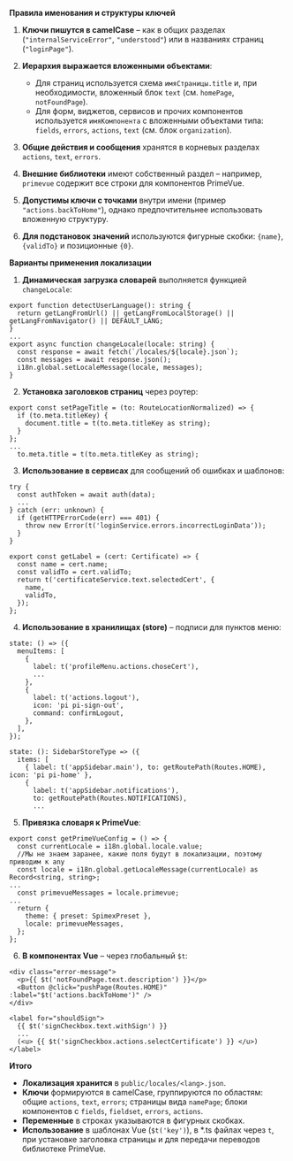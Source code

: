 **Правила именования и структуры ключей**

1. **Ключи пишутся в camelCase** – как в общих разделах (`"internalServiceError"`, `"understood"`) или в названиях страниц (`"loginPage"`).
2. **Иерархия выражается вложенными объектами**:
    - Для страниц используется схема `имяСтраницы.title` и, при необходимости, вложенный блок `text` (см. `homePage`, `notFoundPage`).
    - Для форм, виджетов, сервисов и прочих компонентов используется `имяКомпонента` с вложенными объектами типа: `fields`, `errors`, `actions`, `text` (см. блок `organization`).

3. **Общие действия и сообщения** хранятся в корневых разделах `actions`, `text`, `errors`.
4. **Внешние библиотеки** имеют собственный раздел – например, `primevue` содержит все строки для компонентов PrimeVue.
5. **Допустимы ключи с точками** внутри имени (пример `"actions.backToHome"`), однако предпочтительнее использовать вложенную структуру.
6. **Для подстановок значений** используются фигурные скобки: `{name}`, `{validTo}` и позиционные `{0}`.

**Варианты применения локализации**

1. **Динамическая загрузка словарей** выполняется функцией `changeLocale`:

```JS
export function detectUserLanguage(): string {
  return getLangFromUrl() || getLangFromLocalStorage() || getLangFromNavigator() || DEFAULT_LANG;
}
...
export async function changeLocale(locale: string) {
  const response = await fetch(`/locales/${locale}.json`);
  const messages = await response.json();
  i18n.global.setLocaleMessage(locale, messages);
}
```

2. **Установка заголовков страниц** через роутер:

```JS
export const setPageTitle = (to: RouteLocationNormalized) => {
  if (to.meta.titleKey) {
    document.title = t(to.meta.titleKey as string);
  }
};
...
  to.meta.title = t(to.meta.titleKey as string);
```

3. **Использование в сервисах** для сообщений об ошибках и шаблонов:

```JS
try {
  const authToken = await auth(data);
  ...
} catch (err: unknown) {
  if (getHTTPErrorCode(err) === 401) {
    throw new Error(t('loginService.errors.incorrectLoginData'));
  }
}
```

```JS
export const getLabel = (cert: Certificate) => {
  const name = cert.name;
  const validTo = cert.validTo;
  return t('certificateService.text.selectedCert', {
    name,
    validTo,
  });
};
```

4. **Использование в хранилищах (store)** – подписи для пунктов меню:

```JS
state: () => ({
  menuItems: [
    {
      label: t('profileMenu.actions.choseCert'),
      ...
    },
    {
      label: t('actions.logout'),
      icon: 'pi pi-sign-out',
      command: confirmLogout,
    },
  ],
});
```

```JS
state: (): SidebarStoreType => ({
  items: [
    { label: t('appSidebar.main'), to: getRoutePath(Routes.HOME), icon: 'pi pi-home' },
    {
      label: t('appSidebar.notifications'),
      to: getRoutePath(Routes.NOTIFICATIONS),
      ...
```

5. **Привязка словаря к PrimeVue**:

```JS
export const getPrimeVueConfig = () => {
  const currentLocale = i18n.global.locale.value;
  //Мы не знаем заранее, какие поля будут в локализации, поэтому приводим к any
  const locale = i18n.global.getLocaleMessage(currentLocale) as Record<string, string>;
...
  const primevueMessages = locale.primevue;
...
  return {
    theme: { preset: SpimexPreset },
    locale: primevueMessages,
  };
};
```

6. **В компонентах Vue** – через глобальный `$t`:

```VUE
<div class="error-message">
  <p>{{ $t('notFoundPage.text.description') }}</p>
  <Button @click="pushPage(Routes.HOME)" :label="$t('actions.backToHome')" />
</div>
```

```VUE
<label for="shouldSign">
  {{ $t('signCheckbox.text.withSign') }}
  ...
  (<u> {{ $t('signCheckbox.actions.selectCertificate') }} </u>)
</label>
```

**Итого**

- **Локализация хранится** в `public/locales/<lang>.json`.
- **Ключи** формируются в camelCase, группируются по областям: общие `actions`, `text`, `errors`; страницы вида `namePage`; блоки компонентов с `fields`, `fieldset`, `errors`, `actions`.
- **Переменные** в строках указываются в фигурных скобках.
- **Использование** в шаблонах Vue (`$t('key')`), в *.ts файлах через `t`, при установке заголовка страницы и для передачи переводов библиотеке PrimeVue.

